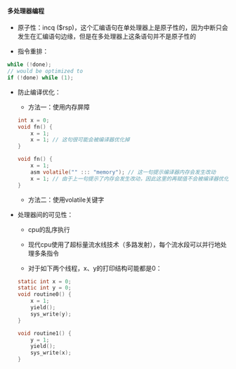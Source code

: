 #### 多处理器编程

- 原子性：incq ($rsp)，这个汇编语句在单处理器上是原子性的，因为中断只会发生在汇编语句边缘，但是在多处理器上这条语句并不是原子性的

- 指令重排：

```c
while (!done);
// would be optimized to
if (!done) while (1);
```

- 防止编译优化：

    - 方法一：使用内存屏障

    ```c
    int x = 0;
    void fn() {
        x = 1;
        x = 1; // 这句很可能会被编译器优化掉
    }

    void fn() {
        x = 1;
        asm volatile("" ::: "memory"); // 这一句提示编译器内存会发生改动
        x = 1; // 由于上一句提示了内存会发生改动，因此这里的再赋值不会被编译器优化掉
    }
    ```

    - 方法二：使用volatile关键字

- 处理器间的可见性：

    - cpu的乱序执行

    - 现代cpu使用了超标量流水线技术（多路发射），每个流水段可以并行地处理多条指令

    - 对于如下两个线程，x、y的打印结构可能都是0：

    ```c
    static int x = 0;
    static int y = 0;
    void routine0() {
        x = 1;
        yield();
        sys_write(y);
    }

    void routine1() {
        y = 1;
        yield();
        sys_write(x);
    }
    ```